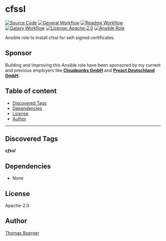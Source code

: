 # cfssl

[![Source Code](https://img.shields.io/badge/github-source%20code-blue?logo=github&amp;logoColor=white)](https://github.com/rolehippie/cfssl)
[![General Workflow](https://github.com/rolehippie/cfssl/actions/workflows/general.yml/badge.svg)](https://github.com/rolehippie/cfssl/actions/workflows/general.yml)
[![Readme Workflow](https://github.com/rolehippie/cfssl/actions/workflows/readme.yml/badge.svg)](https://github.com/rolehippie/cfssl/actions/workflows/readme.yml)
[![Galaxy Workflow](https://github.com/rolehippie/cfssl/actions/workflows/galaxy.yml/badge.svg)](https://github.com/rolehippie/cfssl/actions/workflows/galaxy.yml)
[![License: Apache-2.0](https://img.shields.io/github/license/rolehippie/cfssl)](https://github.com/rolehippie/cfssl/blob/master/LICENSE)
[![Ansible Role](https://img.shields.io/badge/role-rolehippie.cfssl-blue)](https://galaxy.ansible.com/rolehippie/cfssl)

Ansible role to install cfssl for self-signed certificates.

## Sponsor

Building and improving this Ansible role have been sponsored by my current and previous employers like **[Cloudpunks GmbH](https://cloudpunks.de)** and **[Proact Deutschland GmbH](https://www.proact.eu)**.

## Table of content

- [Discovered Tags](#discovered-tags)
- [Dependencies](#dependencies)
- [License](#license)
- [Author](#author)

---

## Discovered Tags

**_cfssl_**


## Dependencies

- None

## License

Apache-2.0

## Author

[Thomas Boerger](https://github.com/tboerger)
